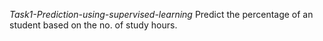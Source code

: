 *Task1-Prediction-using-supervised-learning*
Predict the percentage of an student based on the no. of study hours.

